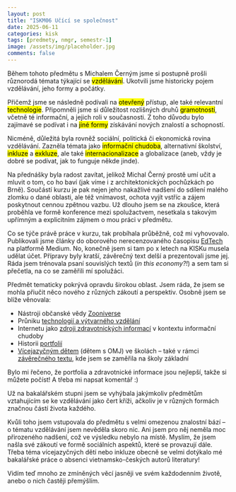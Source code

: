 ```yaml
---
layout: post
title: "ISKM06 Učící se společnost"
date: 2025-06-11
categories: kisk
tags: [predmety, nmgr, semestr-1]
image: /assets/img/placeholder.jpg
comments: false
---
```


<p>Během tohoto předmětu s&nbsp;Michalem Čern&yacute;m jsme si postupně pro&scaron;li různorod&aacute; t&eacute;mata t&yacute;kaj&iacute;c&iacute; se <mark>vzděl&aacute;v&aacute;n&iacute;</mark>. Ukotvili jsme historicky pojem vzděl&aacute;v&aacute;n&iacute;, jeho formy a poč&aacute;tky.

Přičemž jsme se n&aacute;sledně pod&iacute;vali na <mark>otevřen&yacute;</mark> př&iacute;stup, ale tak&eacute; relevantn&iacute; <mark>technologie</mark>. Připomněli jsme si důležitost rozli&scaron;n&yacute;ch druhů <mark>gramotnost&iacute;</mark>, včetně t&eacute; informačn&iacute;, a jejich roli v&nbsp;současnosti. Z&nbsp;toho důvodu bylo zaj&iacute;mav&eacute; se pod&iacute;vat i na <mark>jin&eacute; formy</mark> z&iacute;sk&aacute;v&aacute;n&iacute; nov&yacute;ch znalost&iacute; a schopnost&iacute;.</p>
<p>Nicm&eacute;ně, důležit&aacute; byla rovněž soci&aacute;ln&iacute;, politick&aacute; či ekonomick&aacute; rovina vzděl&aacute;v&aacute;n&iacute;. Zazněla t&eacute;mata jako <mark>informačn&iacute; chudoba</mark>, alternativn&iacute; &scaron;kolstv&iacute;, <mark>inkluze</mark> a&nbsp;<mark>exkluze</mark>, ale tak&eacute; <mark>internacionalizace</mark> a globalizace (aneb, vždy je dobr&eacute; se pod&iacute;vat, jak to funguje někde jinde).</p>
<p>Na předn&aacute;&scaron;ky byla radost zav&iacute;tat, jelikož Michal Čern&yacute; prostě um&iacute; učit a mluvit o tom, co ho bav&iacute; (jak v&iacute;me i z&nbsp;architektonick&yacute;ch pochůzk&aacute;ch po Brně). Souč&aacute;st&iacute; kurzu je pak nejen jeho nakažliv&eacute; nad&scaron;en&iacute; do sd&iacute;len&iacute; mal&eacute;ho zlomku o dan&eacute; oblasti, ale t&eacute;ž vn&iacute;mavost, ochota vyj&iacute;t vstř&iacute;c a z&aacute;jem poskytnout cennou zpětnou vazbu. Už dlouho jsem se na&nbsp;zkou&scaron;ce, kter&aacute; proběhla ve formě konference mezi spolužactvem, nesetkala s&nbsp;takov&yacute;m upř&iacute;mn&yacute;m a&nbsp;explicitn&iacute;m z&aacute;jmem o&nbsp;mou pr&aacute;ci v&nbsp;předmětu.</p>
<p>Co se t&yacute;če pr&aacute;vě pr&aacute;ce v&nbsp;kurzu, tak prob&iacute;hala průběžně, což mi vyhovovalo. Publikovali jsme čl&aacute;nky do oborov&eacute;ho nerecenzovan&eacute;ho časopisu <a href="https://medium.com/edtech-kisk" target="_blank">EdTech</a> na platformě Medium. No, konečně jsem si tam po x letech na KISKu musela udělat &uacute;čet. Př&iacute;pravy byly krat&scaron;&iacute;, z&aacute;věrečn&yacute; text del&scaron;&iacute; a prezentovali jsme jej. R&aacute;da jsem tr&eacute;novala psan&iacute; souvisl&yacute;ch textů (<em>in this economy?!</em>) a sem tam si přečetla, na co se zaměřili m&iacute; spoluž&aacute;ci.</p>
<p>Předmět tematicky pokr&yacute;v&aacute; opravdu &scaron;irokou oblast. Jsem r&aacute;da, že jsem se mohla přiučit něco nov&eacute;ho z&nbsp;různ&yacute;ch z&aacute;kout&iacute; a perspektiv. Osobně jsem se bl&iacute;že věnovala:</p>
<ul>
<li>N&aacute;stroji občansk&eacute; vědy <a href="https://medium.com/edtech-kisk/ka%C5%BEd%C3%BD-m%C5%AF%C5%BEe-b%C3%BDt-v%C3%BDzkumn%C3%ADkem-zooniverse-jako-n%C3%A1stroj-ob%C4%8Dansk%C3%A9-v%C4%9Bdy-01c3c6131962" target="_blank">Zooniverse</a></li>
<li>Průniku <a href="https://medium.com/edtech-kisk/jak-technologie-měn&iacute;-v&yacute;tvarn&eacute;-vzděl&aacute;v&aacute;n&iacute;-1e3f724b6f01" target="_blank">technologi&iacute; a v&yacute;tvarn&eacute;ho vzděl&aacute;n&iacute;</a></li>
<li>Internetu jako <a href="https://medium.com/edtech-kisk/m&aacute;m-divnou-vyr&aacute;žku-stalo-se-to-někomu-z-v&aacute;s-když-m&iacute;sto-l&eacute;kaře-rad&iacute;-internet-308d3918d4f1" target="_blank">zdroji zdravotnick&yacute;ch informac&iacute;</a> v&nbsp;kontextu informačn&iacute; chudoby</li>
<li>Historii <a href="https://medium.com/edtech-kisk/historie-portfolia-aneb-jak-jsme-se-sem-dostali-c6abf7ab4667" target="_blank">portfoli&iacute;</a></li>
<li><a href="https://medium.com/edtech-kisk/v&iacute;cejazyčn&eacute;-děti-ve-&scaron;kol&aacute;ch-cb59b4a9703d" target="_blank">V&iacute;cejazyčn&yacute;m dětem</a> (dětem s&nbsp;OMJ) ve &scaron;kol&aacute;ch &ndash; tak&eacute; v&nbsp;r&aacute;mci <a href="https://medium.com/edtech-kisk/děti-s-omj-v-kontextu-z&aacute;kladn&iacute;ch-&scaron;kol-895460772882" target="_blank">z&aacute;věrečn&eacute;ho textu</a>, kde jsem se zaměřila na &scaron;koly z&aacute;kladn&iacute;</li>
</ul>
<p>Bylo mi řečeno, že portfolia a zdravotnick&eacute; informace jsou nejlep&scaron;&iacute;, takže si můžete poč&iacute;st! A třeba mi napsat koment&aacute;ř :)</p>
<p>Už na bakal&aacute;řsk&eacute;m stupni jsem se vyh&yacute;bala jak&yacute;mkoliv předmětům vztahuj&iacute;c&iacute;m se ke&nbsp;vzděl&aacute;v&aacute;n&iacute; jako čert kř&iacute;ži, ačkoliv je v&nbsp;různ&yacute;ch form&aacute;ch značnou č&aacute;st&iacute; života každ&eacute;ho.</p>
<p>Kvůli toho jsem vstupovala do předmětu s&nbsp;velmi omezenou znalostn&iacute; b&aacute;z&iacute; &ndash; o t&eacute;matu vzděl&aacute;v&aacute;n&iacute; jsem nevěděla skoro nic. Ani jsem pro něj neměla moc přirozen&eacute;ho nad&scaron;en&iacute;, což ve v&yacute;sledku nebylo na m&iacute;stě. Mysl&iacute;m, že jsem na&scaron;la sv&eacute; z&aacute;kout&iacute; ve formě soci&aacute;ln&iacute;ch aspektů, kter&eacute; se provazuj&iacute; d&aacute;le. Třeba t&eacute;ma v&iacute;cejazyčn&yacute;ch dět&iacute; nebo inkluze obecně se velmi dot&yacute;kalo m&eacute; bakal&aacute;řsk&eacute; pr&aacute;ce o absenci vietnamsko-česk&yacute;ch autorů literatury!</p>
<p>Vid&iacute;m teď mnoho ze zm&iacute;něn&yacute;ch věc&iacute; jasněji ve sv&eacute;m každodenn&iacute;m životě, anebo o nich častěji přem&yacute;&scaron;l&iacute;m.</p>